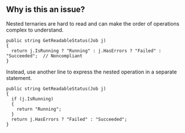 ## Why is this an issue?
 
Nested ternaries are hard to read and can make the order of operations complex to understand.

    public string GetReadableStatus(Job j)
    {
      return j.IsRunning ? "Running" : j.HasErrors ? "Failed" : "Succeeded";  // Noncompliant
    }

Instead, use another line to express the nested operation in a separate statement.

    public string GetReadableStatus(Job j)
    {
      if (j.IsRunning)
      {
        return "Running";
      }
      return j.HasErrors ? "Failed" : "Succeeded";
    }